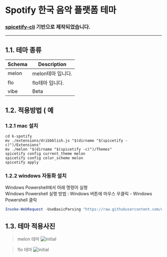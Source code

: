 Spotify 한국 음악 플랫폼 테마 
========================
### [spicetify-cli](https://github.com/khanhas/spicetify-cli) 기반으로 제작되었습니다.
---

1.1. 테마 종류
---------------
|Schema|Description
|------|---|
|melon|melon테마 입니다.
|flo|flo테마 입니다.
|vibe|Beta

1.2. 적용방법 ( 예
------------
### 1.2.1 mac 설치
```shell
cd k-spotify
mv ./extensions/dribbblish.js "$(dirname "$(spicetify -c)")/Extensions"
mv ./melon "$(dirname "$(spicetify -c)")/Themes"
spicetify config current_theme melon
spicetify config color_scheme melon
spicetify apply
```
### 1.2.2 windows 자동화 설치
Windows Powershell에서 아래 명령어 실행  
Windows Powershell 실행 방법 : Windows 버튼에 마우스 우클릭 - Windows Powershell 클릭
```powershell
Invoke-WebRequest -UseBasicParsing "https://raw.githubusercontent.com/eungyeole/k-spotify/master/scripts/windows-install.ps1" | Invoke-Expression
```
1.3. 테마 적용사진
---
> melon 테마
![initial](https://media.discordapp.net/attachments/710270749847322716/806337221723947018/unknown.png?width=924&height=489)

>flo 테마
![initial](https://media.discordapp.net/attachments/710270749847322716/806396243043418152/unknown.png?width=948&height=490)


